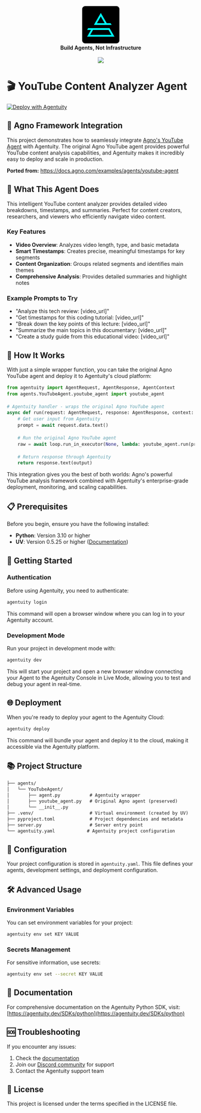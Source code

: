 <div align="center">
    <img src="https://raw.githubusercontent.com/agentuity/cli/refs/heads/main/.github/Agentuity.png" alt="Agentuity" width="100"/> <br/>
    <strong>Build Agents, Not Infrastructure</strong> <br/>
    <br/>
        <a target="_blank" href="https://app.agentuity.com/deploy" alt="Agentuity">
            <img src="https://app.agentuity.com/img/deploy.svg" /> 
        </a>
    <br />
</div>

# 🎬 YouTube Content Analyzer Agent

[![Deploy with Agentuity](https://app.agentuity.com/img/deploy.svg)](https://app.agentuity.com/deploy)

## 🔗 Agno Framework Integration

This project demonstrates how to seamlessly integrate [Agno's YouTube Agent](https://docs.agno.com/examples/agents/youtube-agent) with Agentuity. The original Agno YouTube agent provides powerful YouTube content analysis capabilities, and Agentuity makes it incredibly easy to deploy and scale in production.

**Ported from:** https://docs.agno.com/examples/agents/youtube-agent

## 🎯 What This Agent Does

This intelligent YouTube content analyzer provides detailed video breakdowns, timestamps, and summaries. Perfect for content creators, researchers, and viewers who efficiently navigate video content.

### Key Features

- **Video Overview**: Analyzes video length, type, and basic metadata
- **Smart Timestamps**: Creates precise, meaningful timestamps for key segments
- **Content Organization**: Groups related segments and identifies main themes
- **Comprehensive Analysis**: Provides detailed summaries and highlight notes

### Example Prompts to Try

- "Analyze this tech review: [video_url]"
- "Get timestamps for this coding tutorial: [video_url]"
- "Break down the key points of this lecture: [video_url]"
- "Summarize the main topics in this documentary: [video_url]"
- "Create a study guide from this educational video: [video_url]"

## 🚀 How It Works

With just a simple wrapper function, you can take the original Agno YouTube agent and deploy it to Agentuity's cloud platform:

```python
from agentuity import AgentRequest, AgentResponse, AgentContext
from agents.YouTubeAgent.youtube_agent import youtube_agent

# Agentuity handler - wraps the original Agno YouTube agent
async def run(request: AgentRequest, response: AgentResponse, context: AgentContext):
    # Get user input from Agentuity
    prompt = await request.data.text()
    
    # Run the original Agno YouTube agent
    raw = await loop.run_in_executor(None, lambda: youtube_agent.run(prompt))
    
    # Return response through Agentuity
    return response.text(output)
```

This integration gives you the best of both worlds: Agno's powerful YouTube analysis framework combined with Agentuity's enterprise-grade deployment, monitoring, and scaling capabilities.

## 📋 Prerequisites

Before you begin, ensure you have the following installed:

- **Python**: Version 3.10 or higher
- **UV**: Version 0.5.25 or higher ([Documentation](https://docs.astral.sh/uv/))

## 🚀 Getting Started

### Authentication

Before using Agentuity, you need to authenticate:

```bash
agentuity login
```

This command will open a browser window where you can log in to your Agentuity account.

### Development Mode

Run your project in development mode with:

```bash
agentuity dev
```

This will start your project and open a new browser window connecting your Agent to the Agentuity Console in Live Mode, allowing you to test and debug your agent in real-time.

## 🌐 Deployment

When you're ready to deploy your agent to the Agentuity Cloud:

```bash
agentuity deploy
```

This command will bundle your agent and deploy it to the cloud, making it accessible via the Agentuity platform.

## 📚 Project Structure

```
├── agents/
│   └── YouTubeAgent/
│       ├── agent.py           # Agentuity wrapper
│       ├── youtube_agent.py   # Original Agno agent (preserved)
│       └── __init__.py
├── .venv/                     # Virtual environment (created by UV)
├── pyproject.toml             # Project dependencies and metadata
├── server.py                  # Server entry point
└── agentuity.yaml            # Agentuity project configuration
```

## 🔧 Configuration

Your project configuration is stored in `agentuity.yaml`. This file defines your agents, development settings, and deployment configuration.

## 🛠️ Advanced Usage

### Environment Variables

You can set environment variables for your project:

```bash
agentuity env set KEY VALUE
```

### Secrets Management

For sensitive information, use secrets:

```bash
agentuity env set --secret KEY VALUE
```

## 📖 Documentation

For comprehensive documentation on the Agentuity Python SDK, visit:
[https://agentuity.dev/SDKs/python](https://agentuity.dev/SDKs/python)

## 🆘 Troubleshooting

If you encounter any issues:

1. Check the [documentation](https://agentuity.dev/SDKs/python)
2. Join our [Discord community](https://discord.gg/agentuity) for support
3. Contact the Agentuity support team

## 📝 License

This project is licensed under the terms specified in the LICENSE file.

